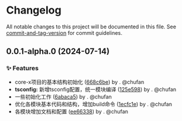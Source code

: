 # Changelog

All notable changes to this project will be documented in this file. See [commit-and-tag-version](https://github.com/absolute-version/commit-and-tag-version) for commit guidelines.


## 0.0.1-alpha.0 (2024-07-14)

### ✨ Features

* core-x项目的基本结构初始化 ([668c6be](https://github.com/142vip/core-x/commit/668c6bebc9a67f0c79f974ffe3b789a39edf5a1d)) by . @chufan
* **tsconfig:** 新增tsconfig配置，统一模块编译 ([125e598](https://github.com/142vip/core-x/commit/125e5985c59e69a24ae782f6c2ca422f096546b4)) by . @chufan
* 一些初始化工作 ([6abaca5](https://github.com/142vip/core-x/commit/6abaca5b31956469f7248dbc35001197718e217a)) by . @chufan
* 优化各模块基本代码和结构，增加build命令 ([1ecfc1e](https://github.com/142vip/core-x/commit/1ecfc1e58d894041e1909f12b4dcac58192f7bbf)) by . @chufan
* 各模块增加文档和配置 ([ee66338](https://github.com/142vip/core-x/commit/ee663387428d5b0997356c59dfd24c4ada157e58)) by . @chufan

